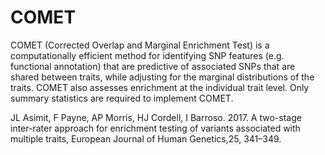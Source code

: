 # COMET
COMET (Corrected Overlap and Marginal Enrichment Test) is a computationally efficient method for identifying SNP features (e.g. functional annotation) that are predictive of associated SNPs that are shared between traits, while adjusting for the marginal distributions of the traits. COMET also assesses enrichment at the individual trait level. Only summary statistics are required to implement COMET.

JL Asimit, F Payne, AP Morris, HJ Cordell, I Barroso. 2017. A two-stage inter-rater approach for enrichment testing of variants associated with multiple traits, European Journal of Human Genetics,25, 341–349. 
